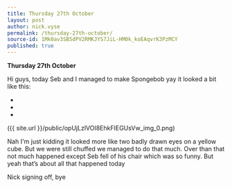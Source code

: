 ```yaml
---
title: Thursday 27th October
layout: post
author: nick.vyse
permalink: /thursday-27th-october/
source-id: 1Mk0av3SB5dPV2RMKJYS7JiL-HM0k_koEAqvrK3PzMCY
published: true
---
```

**Thursday 27th October**

Hi guys, today Seb and I managed to make Spongebob yay it looked a bit like this:

<!DOCTYPE html>
<html>
<head>
<style>
#navlist {
    position: relative;
}

#navlist li {
    margin: 0;
    padding: 0;
    list-style: none;
    position: absolute;
    top: 0;
}

#navlist li, #navlist a {
    height: 44px;
    display: block;
}

#home {
    left: 0px;
    width: 46px;
    background: url('img_navsprites_hover.gif') 0 0;
}

#prev {
    left: 63px;
    width: 43px;
    background: url('img_navsprites_hover.gif') -47px 0;
}

#next {
    left: 129px;
    width: 43px;
    background: url('http://cdn.wallpapersafari.com/41/45/qSiue8.jpg') -91px 0;
}

#home a:hover {
    background: url('http://cdn.wallpapersafari.com/41/45/qSiue8.jpg') 0 -45px;
}

#prev a:hover {
    background: url('http://cdn.wallpapersafari.com/41/45/qSiue8.jpg') -47px -45px;
}

#next a:hover {
    background: url('http://cdn.wallpapersafari.com/41/45/qSiue8.jpg') -91px -45px;
}
</style>
</head>
<body>

<ul id="navlist">
  <li id="home"><a href="default.asp"></a></li>
  <li id="prev"><a href="css_intro.asp"></a></li>
  <li id="next"><a href="css_syntax.asp"></a></li>
</ul>

</body>
</html>({{ site.url }}/public/opUjLzlVOI8EhkFIEGUsVw_img_0.png)

Nah I'm just kidding it looked more like two badly drawn eyes on a yellow cube. But we were still chuffed we managed to do that much. Over than that not much happened except Seb fell of his chair which was so funny. But yeah that’s about all that happened today

Nick signing off, bye

